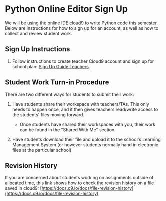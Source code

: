 # Python Online Editor Sign Up
We will be using the online IDE [cloud9](https://c9.io) to write Python code this semester.  Below are instructions for how to sign up for an account, as well as how to collect and review student work. 

## Sign Up Instructions
1. Follow instructions to create teacher Cloud9 account and sign up for school plan: [Sign Up Guide Teachers].

## Student Work Turn-in Procedure
There are two different ways for students to submit their work: 
1. Have students share their workspace with teachers/TAs. This only needs to happen once, and it then gives teachers read/write access to the students' files moving forward.
   
    * Once students have shared their workspaces with you, their work can be found in the "Shared With Me" section
    
2. Have students download their file and upload it to the school's Learning Management System (or however students normally hand in electronic files at the particular school)

## Revision History
If you are concerned about students working on assignments outside of allocated time, this link shows how to check the revision history on a file saved in cloud9: [https://docs.c9.io/docs/file-revision-history](https://docs.c9.io/docs/file-revision-history)

[Sign Up Guide Teachers]:https://teals-introcs.gitbooks.io/2nd-semester-introduction-to-computer-science-pri/content/units/1_unit/Cloud9_Teacher.docx
